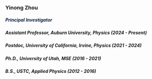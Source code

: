 <h3><b>Yinong Zhou</b></h3>
<h5 style="color: #0c2340;"><b>Principal Investigator</b></h5>
<h5> </h5>
<h5>Assistant Professor, Auburn University, Physics (2024 - Present)</h5>
<h5>Postdoc, University of California, Irvine, Physics (2021 - 2024)</h5>
<h5>Ph.D., University of Utah, MSE (2016 - 2021)</h5>
<h5>B.S., USTC, Applied Physics (2012 - 2016)</h5>
